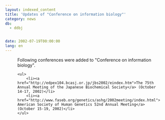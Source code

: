 ```yaml
---
layout: indexed_content
title: 'Updates of "Conference on information biology"'
category: news
db:
  - ddbj


date: 2002-07-19T00:00:00
lang: en
---
```


<dd>Following conferences were added to "Conference on information biology".

    <ul>
        <li><a href="http://edpex104.bcasj.or.jp/jbs2002/eindex.htm">The 75th Annual Meeting of the Japanese Biochemical Society</a> (October 14-17, 2002)</li>
        <li><a href="http://www.faseb.org/genetics/ashg/2002meeting/index.html">The American Society of Human Genetics 52nd Annual Meeting</a> (October 15-19, 2002)</li>
    </ul>
</dd>
